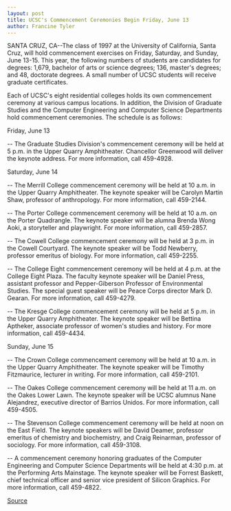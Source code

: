 ```yaml
---
layout: post
title: UCSC's Commencement Ceremonies Begin Friday, June 13
author: Francine Tyler
---
```


SANTA CRUZ, CA--The class of 1997 at the University of California,  Santa Cruz, will hold commencement exercises on Friday, Saturday,  and Sunday, June 13-15. This year, the following numbers of  students are candidates for degrees: 1,679, bachelor of arts or  science degrees; 136, master's degrees; and 48, doctorate degrees. A small number of UCSC students will receive graduate certificates.

Each of UCSC's eight residential colleges holds its own  commencement ceremony at various campus locations. In addition,  the Division of Graduate Studies and the Computer Engineering and  Computer Science Departments hold commencement ceremonies. The  schedule is as follows:

Friday, June 13

\-- The Graduate Studies Division's commencement ceremony  will be held at 5 p.m. in the Upper Quarry Amphitheater. Chancellor  Greenwood will deliver the keynote address. For more information,  call 459-4928.

Saturday, June 14

\-- The Merrill College commencement ceremony will be held at  10 a.m. in the Upper Quarry Amphitheater. The keynote speaker will  be Carolyn Martin Shaw, professor of anthropology. For more  information, call 459-2144.

\-- The Porter College commencement ceremony will be held at  10 a.m. on the Porter Quadrangle. The keynote speaker will be alumna  Brenda Wong Aoki, a storyteller and playwright. For more  information, call 459-2857.

\-- The Cowell College commencement ceremony will be held at  3 p.m. in the Cowell Courtyard. The keynote speaker will be Todd  Newberry, professor emeritus of biology. For more information, call  459-2255.

\-- The College Eight commencement ceremony will be held at 4 p.m. at the College Eight Plaza. The faculty keynote speaker will be  Daniel Press, assistant professor and Pepper-Giberson Professor of  Environmental Studies. The special guest speaker will be Peace  Corps director Mark D. Gearan. For more information, call 459-4279.

\-- The Kresge College commencement ceremony will be held at  5 p.m. in the Upper Quarry Amphitheater. The keynote speaker will be  Bettina Aptheker, associate professor of women's studies and  history. For more information, call 459-4434.

Sunday, June 15

\-- The Crown College commencement ceremony will be held at  10 a.m. in the Upper Quarry Amphitheater. The keynote speaker will  be Timothy Fitzmaurice, lecturer in writing. For more information,  call 459-2101.

\-- The Oakes College commencement ceremony will be held at  11 a.m. on the Oakes Lower Lawn. The keynote speaker will be UCSC  alumnus Nane Alejandrez, executive director of Barrios Unidos. For  more information, call 459-4505.

\-- The Stevenson College commencement ceremony will be  held at noon on the East Field. The keynote speakers will be David  Deamer, professor emeritus of chemistry and biochemistry, and  Craig Reinarman, professor of sociology. For more information, call  459-3108.

\-- A commencement ceremony honoring graduates of the  Computer Engineering and Computer Science Departments will be  held at 4:30 p.m. at the Performing Arts Mainstage. The keynote  speaker will be Forrest Baskett, chief technical officer and senior  vice president of Silicon Graphics. For more information, call 459-4822.

[Source](http://www1.ucsc.edu/news_events/press_releases/archive/96-97/06-97/060997-UCSC_commencement_c.html "Permalink to 060997-UCSC_commencement_c")